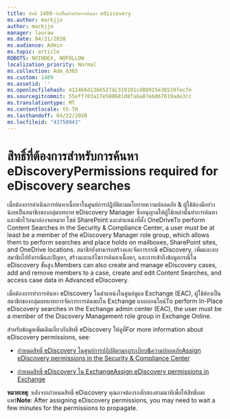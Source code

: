 ```yaml
---
title: สิทธิ์ 1489-จําเป็นสําหรับการค้นหา ediscovery
ms.author: markjjo
author: markjjo
manager: lauraw
ms.date: 04/21/2020
ms.audience: Admin
ms.topic: article
ROBOTS: NOINDEX, NOFOLLOW
localization_priority: Normal
ms.collection: Adm_O365
ms.custom: 1489
ms.assetid: ''
ms.openlocfilehash: 412466d1366527dc319191cd88915e36519fec7e
ms.sourcegitcommit: 55eff703a17e500681d8fa6a87eb067019ade3cc
ms.translationtype: MT
ms.contentlocale: th-TH
ms.lasthandoff: 04/22/2020
ms.locfileid: "43758943"
---
```

# <a name="permissions-required-for-ediscovery-searches"></a><span data-ttu-id="a3bf0-102">สิทธิ์ที่ต้องการสําหรับการค้นหา eDiscovery</span><span class="sxs-lookup"><span data-stu-id="a3bf0-102">Permissions required for eDiscovery searches</span></span>

<span data-ttu-id="a3bf0-103">เมื่อต้องการดําเนินการค้นหาเนื้อหาในศูนย์การปฏิบัติตามนโยบายความปลอดภัย & ผู้ใช้ต้องมีอย่างน้อยเป็นสมาชิกของกลุ่มบทบาท eDiscovery Manager ซึ่งอนุญาตให้ผู้ใช้เหล่านั้นทําการค้นหาและพักไว้บนกล่องจดหมาย ไซต์ SharePoint และตําแหน่งที่ตั้ง OneDrive</span><span class="sxs-lookup"><span data-stu-id="a3bf0-103">To perform Content Searches in the Security & Compliance Center, a user must be at least be a member of the eDiscovery Manager role group, which allows them to perform searches and place holds on mailboxes, SharePoint sites, and OneDrive locations.</span></span> <span data-ttu-id="a3bf0-104">สมาชิกยังสามารถสร้างและจัดการกรณี eDiscovery, เพิ่มและลบสมาชิกไปยังกรณีและปัญหา, สร้างและแก้ไขการค้นหาเนื้อหา, และการเข้าถึงข้อมูลกรณีใน eDiscovery ขั้นสูง.</span><span class="sxs-lookup"><span data-stu-id="a3bf0-104">Members can also create and manage eDiscovery cases, add and remove members to a case, create and edit Content Searches, and access case data in Advanced eDiscovery.</span></span>

<span data-ttu-id="a3bf0-105">เมื่อต้องการทําการค้นหา eDiscovery ในตําแหน่งในศูนย์ดูแล Exchange (EAC), ผู้ใช้ต้องเป็นสมาชิกของกลุ่มบทบาทการจัดการการค้นพบใน Exchange แบบออนไลน์</span><span class="sxs-lookup"><span data-stu-id="a3bf0-105">To perform In-Place eDiscovery searches in the Exchange admin center (EAC), the user must be a member of the Discovery Management role group in Exchange Online.</span></span>

<span data-ttu-id="a3bf0-106">สําหรับข้อมูลเพิ่มเติมเกี่ยวกับสิทธิ์ eDiscovery ให้ดูที่</span><span class="sxs-lookup"><span data-stu-id="a3bf0-106">For more information about eDiscovery permissions, see:</span></span> 

- [<span data-ttu-id="a3bf0-107">กําหนดสิทธิ์ eDiscovery ในศูนย์การปฏิบัติตามกฎระเบียบ&ความปลอดภัย</span><span class="sxs-lookup"><span data-stu-id="a3bf0-107">Assign eDiscovery permissions in the Security & Compliance Center</span></span>](https://docs.microsoft.com/office365/securitycompliance/assign-ediscovery-permissions)

- [<span data-ttu-id="a3bf0-108">กําหนดสิทธิ์ eDiscovery ใน Exchange</span><span class="sxs-lookup"><span data-stu-id="a3bf0-108">Assign eDiscovery permissions in Exchange</span></span>](https://docs.microsoft.com/exchange/security-and-compliance/in-place-ediscovery/assign-ediscovery-permissions)

<span data-ttu-id="a3bf0-109">**หมายเหตุ**: หลังจากกําหนดสิทธิ์ eDiscovery คุณอาจต้องรอสักสองสามนาทีเพื่อให้สิทธิ์เผยแพร่</span><span class="sxs-lookup"><span data-stu-id="a3bf0-109">**Note**: After assigning eDiscovery permissions, you may need to wait a few minutes for the permissions to propagate.</span></span>
